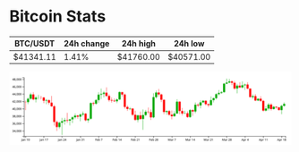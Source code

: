 # Bitcoin Stats

BTC/USDT|24h change|24h high|24h low|
|---|---|---|---|
|$41341.11|1.41%|$41760.00|$40571.00|

<img src="./chart.svg">
